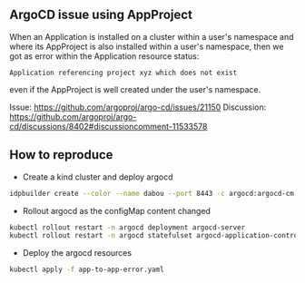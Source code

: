 ## ArgoCD issue using AppProject

When an Application is installed on a cluster within a user's namespace and where its AppProject is also installed within a user's namespace, then we got as error within the Application resource status:

`Application referencing project xyz which does not exist`

even if the AppProject is well created under the user's namespace.

Issue: https://github.com/argoproj/argo-cd/issues/21150
Discussion: https://github.com/argoproj/argo-cd/discussions/8402#discussioncomment-11533578

## How to reproduce

- Create a kind cluster and deploy argocd
```bash
idpbuilder create --color --name dabou --port 8443 -c argocd:argocd-cm.yaml
```
- Rollout argocd as the configMap content changed
```bash
kubectl rollout restart -n argocd deployment argocd-server
kubectl rollout restart -n argocd statefulset argocd-application-controller 
```
- Deploy the argocd resources 
```bash
kubectl apply -f app-to-app-error.yaml
```